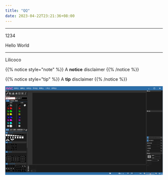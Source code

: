```yaml
---
title: "QQ"
date: 2023-04-22T23:21:36+08:00
---
```


---

1234

Hello World

---

Lilicoco

{{% notice style="note" %}}
A **notice** disclaimer
{{% /notice %}}


{{% notice style="tip" %}}
A **tip** disclaimer
{{% /notice %}}

![Imageeee](/images/basic/ui.png)